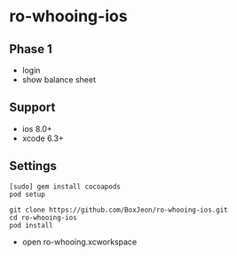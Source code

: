 # ro-whooing-ios

## Phase 1
- login
- show balance sheet

## Support
* ios 8.0+
* xcode 6.3+

## Settings
```
[sudo] gem install cocoapods
pod setup
```

```
git clone https://github.com/BoxJeon/ro-whooing-ios.git
cd ro-whooing-ios
pod install
```

* open ro-whooing.xcworkspace

